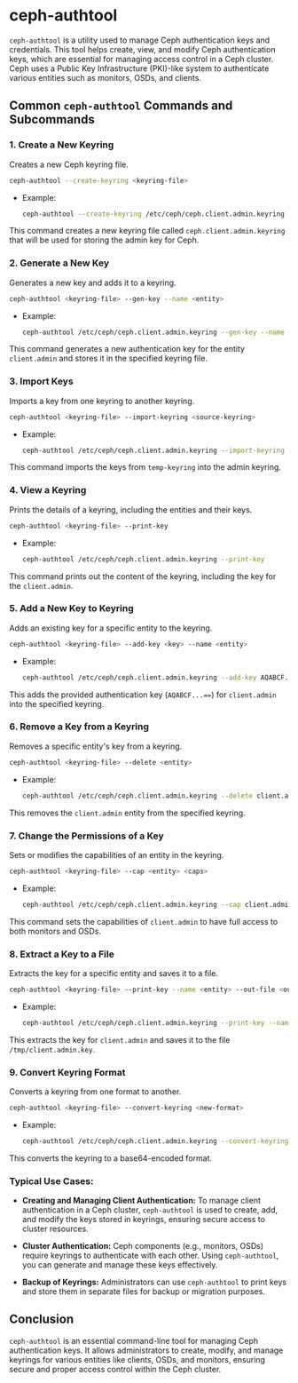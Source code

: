 
 # ceph-authtool
`ceph-authtool` is a utility used to manage Ceph authentication keys and credentials. This tool helps create, view, and modify Ceph authentication keys, which are essential for managing access control in a Ceph cluster. Ceph uses a Public Key Infrastructure (PKI)-like system to authenticate various entities such as monitors, OSDs, and clients.



## Common `ceph-authtool` Commands and Subcommands

### 1. **Create a New Keyring**
Creates a new Ceph keyring file.

```bash
ceph-authtool --create-keyring <keyring-file>
```

- Example:
  ```bash
  ceph-authtool --create-keyring /etc/ceph/ceph.client.admin.keyring
  ```

This command creates a new keyring file called `ceph.client.admin.keyring` that will be used for storing the admin key for Ceph.

### 2. **Generate a New Key**
Generates a new key and adds it to a keyring.

```bash
ceph-authtool <keyring-file> --gen-key --name <entity>
```

- Example:
  ```bash
  ceph-authtool /etc/ceph/ceph.client.admin.keyring --gen-key --name client.admin
  ```

This command generates a new authentication key for the entity `client.admin` and stores it in the specified keyring file.

### 3. **Import Keys**
Imports a key from one keyring to another keyring.

```bash
ceph-authtool <keyring-file> --import-keyring <source-keyring>
```

- Example:
  ```bash
  ceph-authtool /etc/ceph/ceph.client.admin.keyring --import-keyring /tmp/temp-keyring
  ```

This command imports the keys from `temp-keyring` into the admin keyring.

### 4. **View a Keyring**
Prints the details of a keyring, including the entities and their keys.

```bash
ceph-authtool <keyring-file> --print-key
```

- Example:
  ```bash
  ceph-authtool /etc/ceph/ceph.client.admin.keyring --print-key
  ```

This command prints out the content of the keyring, including the key for the `client.admin`.

### 5. **Add a New Key to Keyring**
Adds an existing key for a specific entity to the keyring.

```bash
ceph-authtool <keyring-file> --add-key <key> --name <entity>
```

- Example:
  ```bash
  ceph-authtool /etc/ceph/ceph.client.admin.keyring --add-key AQABCF....== --name client.admin
  ```

This adds the provided authentication key (`AQABCF...==`) for `client.admin` into the specified keyring.

### 6. **Remove a Key from a Keyring**
Removes a specific entity's key from a keyring.

```bash
ceph-authtool <keyring-file> --delete <entity>
```

- Example:
  ```bash
  ceph-authtool /etc/ceph/ceph.client.admin.keyring --delete client.admin
  ```

This removes the `client.admin` entity from the specified keyring.

### 7. **Change the Permissions of a Key**
Sets or modifies the capabilities of an entity in the keyring.

```bash
ceph-authtool <keyring-file> --cap <entity> <caps>
```

- Example:
  ```bash
  ceph-authtool /etc/ceph/ceph.client.admin.keyring --cap client.admin mon 'allow *' osd 'allow *'
  ```

This command sets the capabilities of `client.admin` to have full access to both monitors and OSDs.

### 8. **Extract a Key to a File**
Extracts the key for a specific entity and saves it to a file.

```bash
ceph-authtool <keyring-file> --print-key --name <entity> --out-file <output-file>
```

- Example:
  ```bash
  ceph-authtool /etc/ceph/ceph.client.admin.keyring --print-key --name client.admin --out-file /tmp/client.admin.key
  ```

This extracts the key for `client.admin` and saves it to the file `/tmp/client.admin.key`.

### 9. **Convert Keyring Format**
Converts a keyring from one format to another.

```bash
ceph-authtool <keyring-file> --convert-keyring <new-format>
```

- Example:
  ```bash
  ceph-authtool /etc/ceph/ceph.client.admin.keyring --convert-keyring base64
  ```

This converts the keyring to a base64-encoded format.



### Typical Use Cases:

- **Creating and Managing Client Authentication:** To manage client authentication in a Ceph cluster, `ceph-authtool` is used to create, add, and modify the keys stored in keyrings, ensuring secure access to cluster resources.
  
- **Cluster Authentication:** Ceph components (e.g., monitors, OSDs) require keyrings to authenticate with each other. Using `ceph-authtool`, you can generate and manage these keys effectively.

- **Backup of Keyrings:** Administrators can use `ceph-authtool` to print keys and store them in separate files for backup or migration purposes.



## Conclusion

`ceph-authtool` is an essential command-line tool for managing Ceph authentication keys. It allows administrators to create, modify, and manage keyrings for various entities like clients, OSDs, and monitors, ensuring secure and proper access control within the Ceph cluster.
